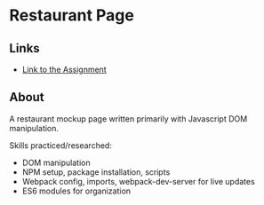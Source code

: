 # Restaurant Page

## Links
- [Link to the Assignment](https://www.theodinproject.com/lessons/javascript-restaurant-page)

## About
A restaurant mockup page written primarily with Javascript DOM manipulation.

Skills practiced/researched:
- DOM manipulation
- NPM setup, package installation, scripts
- Webpack config, imports, webpack-dev-server for live updates
- ES6 modules for organization